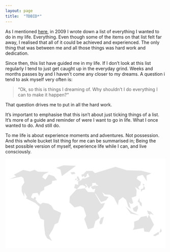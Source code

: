 ```yaml
---
layout: page
title:  "TDBID*"
---
```

As I mentioned [here](/about "About me"), in 2009 I wrote down a list of everything I wanted to do in my life. Everything. Even though some of the items on that list felt far away, I realised that all of it could be achieved and experienced. The only thing that was between me and all those things was hard work and dedication.

Since then, this list have guided me in my life. If I don’t look at this list regularly I tend to just get caught up in the everyday grind. Weeks and months passes by and I haven’t come any closer to my dreams. A question i tend to ask myself very often is:

> “Ok, so this is things I dreaming of. Why shouldn’t I do everything I can to make it happen?“

That question drives me to put in all the hard work.

It’s important to emphasise that this isn’t about just ticking things of a list. It’s more of a guide and reminder of were I want to go in life. What I once wanted to do. And still do.

To me life is about experience moments and adventures. Not possession. And this whole bucket list thing for me can be summarised in; Being the best possible version of myself, experience life while I can, and live consciously.

![The World](/assets/map.png "The World")